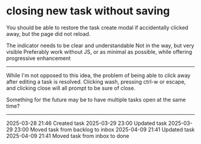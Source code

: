 closing new task without saving
===

You should be able to restore the task create modal if accidentally clicked away, but the page did not reload.

The indicator needs to be clear and understandable
Not in the way, but very visible
Preferably work without JS, or as minimal as possible, while offering progressive enhancement

---

While I'm not opposed to this idea, the problem of being able to click away after editing a task is resolved. Clicking wash, pressing ctrl-w or escape, and clicking close will all prompt to be sure of close.

Something for the future may be to have multiple tasks open at the same time?

---

2025-03-28 21:46	Created task
2025-03-29 23:00	Updated task
2025-03-29 23:00	Moved task from backlog to inbox
2025-04-09 21:41	Updated task
2025-04-09 21:41	Moved task from inbox to done